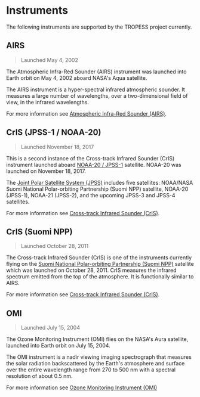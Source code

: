 # Instruments

The following instruments are supported by the TROPESS project currently.  

## AIRS

> Launched May 4, 2002

The Atmospheric Infra-Red Sounder (AIRS) instrument was launched into Earth orbit on May 4, 2002 aboard NASA's Aqua satellite. 

The AIRS instrument is a hyper-spectral infrared atmospheric sounder. It measures a large number of wavelengths, over a two-dimensional field of view, in the infrared wavelengths.

For more information see [Atmospheric Infra-Red Sounder (AIRS)](https://airs.jpl.nasa.gov/mission/airs-project-instrument-suite/airs/).

## CrIS (JPSS-1 / NOAA-20)

> Launched November 18, 2017

This is a second instance of the Cross-track Infrared Sounder (CrIS) instrument launched aboard [NOAA-20 / JPSS-1](https://en.wikipedia.org/wiki/NOAA-20) satellite. NOAA-20 was launched on November 18, 2017.

The [Joint Polar Satellite System (JPSS)](https://www.nesdis.noaa.gov/current-satellite-missions/currently-flying/joint-polar-satellite-system) includes five satellites: NOAA/NASA Suomi National Polar-orbiting Partnership (Suomi NPP) satellite, NOAA-20 (JPSS-1), NOAA-21 (JPSS-2), and the upcoming JPSS-3 and JPSS-4 satellites. 

For more information see [Cross-track Infrared Sounder (CrIS)](https://www.nesdis.noaa.gov/current-satellite-missions/currently-flying/joint-polar-satellite-system/cross-track-infrared).

## CrIS (Suomi NPP)

> Launched October 28, 2011

The Cross-track Infrared Sounder (CrIS) is one of the instruments currently flying on the [Suomi National Polar-orbiting Partnership (Suomi NPP)](https://en.wikipedia.org/wiki/Suomi_NPP) satellite which was launched on October 28, 2011. CrIS measures the infrared spectrum emitted from the top of the atmosphere. It is functionally similar to AIRS.

For more information see [Cross-track Infrared Sounder (CrIS)](https://www.nesdis.noaa.gov/current-satellite-missions/currently-flying/joint-polar-satellite-system/cross-track-infrared).

## OMI

> Launched July 15, 2004

The Ozone Monitoring Instrument (OMI) flies on the NASA's Aura satellite, launched into Earth orbit on July 15, 2004.

The OMI instrument is a nadir viewing imaging spectrograph that measures the solar radiation backscattered by the Earth's atmosphere and surface over the entire wavelength range from 270 to 500 nm with a spectral resolution of about 0.5 nm. 

For more information see [Ozone Monitoring Instrument (OMI)](https://www.knmiprojects.nl/projects/ozone-monitoring-instrument)